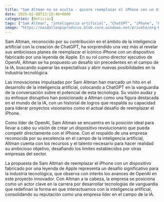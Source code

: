 ```yaml
---
title: "Sam Altman no se oculta - quiere reemplazar el iPhone con un dispositivo fabricado por una leyenda de Apple"
date: 2025-02-08T13:15:46+0000
categories: [Noticias]
tags: ["Sam Altman", "inteligencia artificial", "ChatGPT", "iPhone", "OpenAI", "tecnología", "innovación."]
image: "https://oaidalleapiprodscus.blob.core.windows.net/private/org-HKmKxpuNw3Y88lm4EBrIPq0n/user-ZwiCXOggLL8ZNNKE2g7rXFmV/img-9VbzKWGgl3FjPdPoqRhBp61i.png?st=2025-02-08T12%3A15%3A45Z&se=2025-02-08T14%3A15%3A45Z&sp=r&sv=2024-08-04&sr=b&rscd=inline&rsct=image/png&skoid=d505667d-d6c1-4a0a-bac7-5c84a87759f8&sktid=a48cca56-e6da-484e-a814-9c849652bcb3&skt=2025-02-08T06%3A07%3A00Z&ske=2025-02-09T06%3A07%3A00Z&sks=b&skv=2024-08-04&sig=Yf01jb7XH0%2BhaAei33NRCy19tJGlqairQe4icJN8baQ%3D"
---
```


Sam Altman, reconocido por su contribución en el ámbito de la inteligencia artificial con la creación de ChatGPT, ha sorprendido una vez más al revelar sus ambiciosos planes de reemplazar el icónico iPhone con un dispositivo fabricado por una leyenda de Apple. En su rol como director ejecutivo de OpenAI, Altman se ha propuesto un desafío sin precedentes en el campo de la IA, buscando superar las expectativas y abrir nuevas posibilidades en la industria tecnológica.

Las innovaciones impulsadas por Sam Altman han marcado un hito en el desarrollo de la inteligencia artificial, colocando a ChatGPT en la vanguardia de la conversación sobre el potencial de esta tecnología. Su visión audaz y su enfoque disruptivo han posicionado a Altman como una figura destacada en el mundo de la IA, con un historial de logros que respalda su capacidad para liderar proyectos visionarios como el actual desafío de reemplazar el iPhone.

Como líder de OpenAI, Sam Altman se encuentra en la posición ideal para llevar a cabo su visión de crear un dispositivo revolucionario que pueda competir directamente con el iPhone. Con el respaldo de una empresa reconocida por su excelencia en el campo de la inteligencia artificial, Altman cuenta con los recursos y el talento necesario para hacer realidad su ambicioso objetivo, desafiando los límites establecidos por otras empresas del sector.

La propuesta de Sam Altman de reemplazar el iPhone con un dispositivo fabricado por una leyenda de Apple representa un desafío significativo para la industria tecnológica, que observa con interés los avances de OpenAI en este proyecto innovador. Con Altman a la cabeza, la empresa se posiciona como un actor clave en la carrera por desarrollar tecnologías de vanguardia que redefinan la forma en que interactuamos con la inteligencia artificial, consolidando su reputación como una empresa líder en el campo de la IA.
    